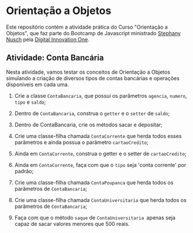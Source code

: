 # Orientação a Objetos

Este repositório contém a atividade prática do Curso "Orientação a Objetos", que faz parte do Bootcamp de Javascript ministrado [Stephany Nusch](https://github.com/stebsnusch) pela [Digital Innovation One](https://www.dio.me).

## Atividade: Conta Bancária

Nesta atividade, vamos testar os conceitos de Orientação a Objetos simulando a criação de diversos tipos de contas bancárias e operações disponíveis em cada uma.

1. Crie a classe `ContaBancaria`, que possui os parâmetros `agencia`, `numero`, `tipo` e `saldo`;

2. Dentro de `ContaBancaria`, construa o `getter` e o `setter` de `saldo`;
3. Dentro de ContaBancaria, crie os métodos sacar e depositar;
4. Crie uma classe-filha chamada `ContaCorrente` que herda todos esses parâmetros e ainda possua o parâmetro `cartaoCredito`;
5. Ainda em `ContaCorrente`, construa o getter e o setter de `cartaoCredito`;
6. Ainda em `ContaCorrente`, faça com que o `tipo` seja 'conta corrente' por padrão;
7. Crie uma classe-filha chamada `ContaPoupanca` que herda todos os parâmetros de `ContaBancaria`;
8. Crie uma classe-filha chamada `ContaUniversitaria` que herda todos os parâmetros de `ContaBancaria`;
9. Faça com que o método `saque` de `ContaUniversitaria `apenas seja capaz de sacar valores menores que 500 reais.